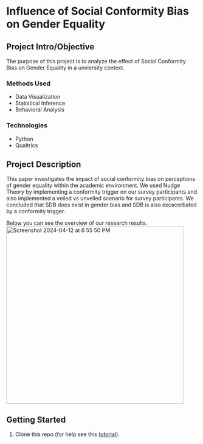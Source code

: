 
# Influence of Social Conformity Bias on Gender Equality

## Project Intro/Objective
The purpose of this project is to analyze the effect of Social Conformity Bias on Gender Equality in a unviersity context.

### Methods Used
* Data Visualization
* Statistical Inference
* Behavioral Analysis

### Technologies
* Python
* Qualtrics

## Project Description
This paper investigates the impact of social conformity bias on perceptions of gender equality within the academic environment. We used Nudge Theory by implementing a conformity trigger on our survey participants and also implemented a veiled vs unveiled scenario for survey participants. We concluded that SDB does exist in gender bias and SDB is also excacerbated by a conformity trigger. 

Below you can see the overview of our research results. 
<img width="466" alt="Screenshot 2024-04-12 at 6 55 50 PM" src="https://github.com/agbennett-bse/conformity_social_desirability_bias/assets/145025558/d567ffca-e5d0-45af-9504-b860deaeed96">

## Getting Started

1. Clone this repo (for help see this [tutorial](https://help.github.com/articles/cloning-a-repository/)).
    

